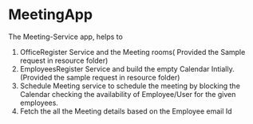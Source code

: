 # MeetingApp


The Meeting-Service app, helps to 

1. OfficeRegister Service and the Meeting rooms( Provided the Sample request in resource folder)
2. EmployeesRegister Service  and build the empty Calendar Intially.(Provided the sample request in resource folder)
3. Schedule Meeting service to schedule the meeting by blocking the Calendar checking the availability of Employee/User for the given employees.
4. Fetch the all the Meeting details based on the Employee email Id
